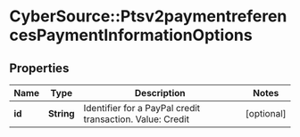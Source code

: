 # CyberSource::Ptsv2paymentreferencesPaymentInformationOptions

## Properties
Name | Type | Description | Notes
------------ | ------------- | ------------- | -------------
**id** | **String** | Identifier for a PayPal credit transaction. Value: Credit  | [optional] 


